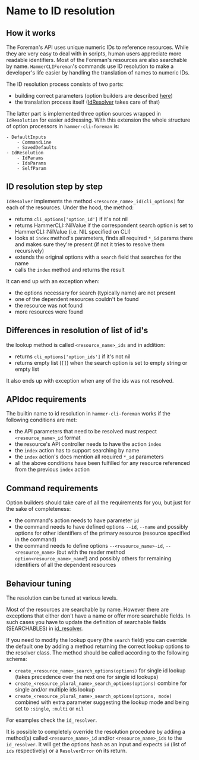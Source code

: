 Name to ID resolution
=====================

How it works
------------

The Foreman's API uses unique numeric IDs to reference resources. While they are very easy to deal with in scripts, human users appreciate more readable identifiers. Most of the Foreman's resources are also searchable by name. `HammerCLIForeman`'s commands use ID resolution to make a developer's life easier by handling the translation of names to numeric IDs.

The ID resolution process consists of two parts:
- building correct parameters (option builders are described [here](https://github.com/theforeman/hammer-cli-foreman/blob/master/doc/option_builder.md#option-builders))
- the translation process itself ([IdResolver](https://github.com/theforeman/hammer-cli-foreman/blob/master/lib/hammer_cli_foreman/id_resolver.rb) takes care of that)

The latter part is implemented three option sources wrapped in `IdResolution` for easier addressing.
With this extension the whole structure of option processors in `hammer-cli-foreman` is:
```
- DefaultInputs
    - CommandLine
    - SavedDefaults
- IdResolution
    - IdParams
    - IdsParams
    - SelfParam
```

ID resolution step by step
--------------------------

`IdResolver` implements the method `<resource_name>_id(cli_options)` for each of the resources. Under the hood, the method:
- returns `cli_options['option_id']` if it's not nil
- returns HammerCLI::NilValue if the correspondent search option is set to HammerCLI::NilValue (i.e. NIL specified on CLI)
- looks at `index` method's parameters, finds all required `*_id` params there and makes sure they're present (if not it tries to resolve them recursively)
- extends the original options with a `search` field that searches for the name
- calls the `index` method and returns the result

It can end up with an exception when:
- the options necessary for search (typically name) are not present
- one of the dependent resources couldn't be found
- the resource was not found
- more resources were found

Differences in resolution of list of id's
-----------------------------------------

the lookup method is called `<resource_name>_ids` and in addition:
- returns `cli_options['option_ids']` if it's not nil
- returns empty list (`[]`) when the search option is set to empty string or empty list

It also ends up with exception when any of the ids was not resolved.

APIdoc requirements
-------------------

The builtin name to id resolution in `hammer-cli-foreman` works if the following conditions are met:
- the API parameters that need to be resolved must respect `<resource_name>_id` format
- the resource's API controller needs to have the action `index`
- the `index` action has to support searching by name
- the `index` action's docs mention all required `*_id` parameters
- all the above conditions have been fulfilled for any resource referenced from the previous `index` action

Command requirements
--------------------

Option builders should take care of all the requirements for you, but just for the sake of completeness:
- the command's action needs to have parameter `id`
- the command needs to have defined options `--id`, `--name` and possibly options for other identifiers of the primary resource (resource specified in the command)
- the command needs to define options `--<resource_name>-id`, `--<resource_name>` (but with the reader method `option<resource_name>_name`!) and possibly others for remaining identifiers of all the dependent resources

Behaviour tuning
----------------

The resolution can be tuned at various levels.

Most of the resources are searchable by name. However there are exceptions that either don't have a name
or offer more searchable fields. In such cases you have to update the definition
of searchable fields (SEARCHABLES) in [id_resolver](https://github.com/theforeman/hammer-cli-foreman/blob/master/lib/hammer_cli_foreman/id_resolver.rb).

If you need to modify the lookup query (the `search` field) you can override the default one by adding a method
returning the correct lookup options to the resolver class.
The method should be called according to the following schema:
- `create_<resource_name>_search_options(options)` for single id lookup (takes precedence over the next one for single id lookups)
- `create_<resource_plural_name>_search_options(options)` combine for single and/or multiple ids lookup
- `create_<resource_plural_name>_search_options(options, mode)` combined with extra parameter suggesting the lookup mode and being set to `:single`, `:multi` or `nil`

For examples check the `id_resolver`.

It is possible to completely override the resolution procedure by adding a method(s) called `<resource_name>_id` and/or `<resource_name>_ids` to the `id_resolver`.
It will get the options hash as an input and expects `id` (list of `ids` respectively) or a `ResolverError` on its return.
